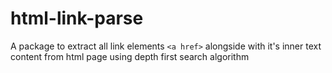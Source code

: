 # html-link-parse

A package to extract all link elements `<a href>` alongside with it's inner text content from html page using depth first search algorithm
